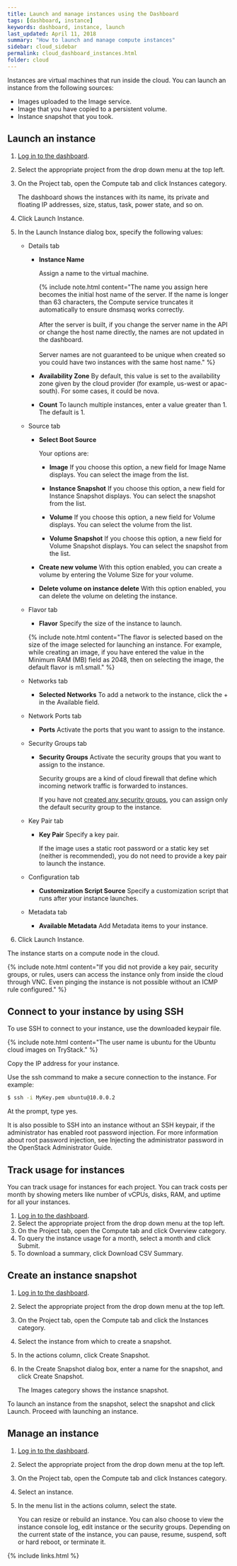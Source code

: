 ```yaml
---
title: Launch and manage instances using the Dashboard
tags: [dashboard, instance]
keywords: dashboard, instance, launch
last_updated: April 11, 2018
summary: "How to launch and manage compute instances"
sidebar: cloud_sidebar
permalink: cloud_dashboard_instances.html
folder: cloud
---
```


Instances are virtual machines that run inside the cloud. You can launch an instance from the following sources:

* Images uploaded to the Image service.
* Image that you have copied to a persistent volume.
* Instance snapshot that you took.

## Launch an instance
1. [Log in to the dashboard](cloud_dashboard_login.html).

1. Select the appropriate project from the drop down menu at the top left.

1. On the Project tab, open the Compute tab and click Instances category.

   The dashboard shows the instances with its name, its private and floating IP addresses, size, status, task, power state, and so on.

1. Click Launch Instance.

1. In the Launch Instance dialog box, specify the following values:

   - Details tab

     - **Instance Name**

       Assign a name to the virtual machine.

       {% include note.html content="The name you assign here becomes the initial host name of the server. If the name is longer than 63 characters, the Compute service truncates it automatically to ensure dnsmasq works correctly.<br/><br/>After the server is built, if you change the server name in the API or change the host name directly, the names are not updated in the dashboard.<br/><br/>Server names are not guaranteed to be unique when created so you could have two instances with the same host name." %}

     - **Availability Zone**
       By default, this value is set to the availability zone given by the cloud provider (for example, us-west or apac-south). For some cases, it could be nova.

     - **Count**
       To launch multiple instances, enter a value greater than 1. The default is 1.

   - Source tab

     - **Select Boot Source**

       Your options are:

       - **Image**
         If you choose this option, a new field for Image Name displays. You can select the image from the list.

       - **Instance Snapshot**
         If you choose this option, a new field for Instance Snapshot displays. You can select the snapshot from the list.

       - **Volume**
         If you choose this option, a new field for Volume displays. You can select the volume from the list.

       - **Volume Snapshot**
         If you choose this option, a new field for Volume Snapshot displays. You can select the snapshot from the list.

     - **Create new volume**
       With this option enabled, you can create a volume by entering the Volume Size for your volume.

     - **Delete volume on instance delete**
       With this option enabled, you can delete the volume on deleting the instance.

   - Flavor tab

     - **Flavor**
       Specify the size of the instance to launch.

     {% include note.html content="The flavor is selected based on the size of the image selected for launching an instance. For example, while creating an image, if you have entered the value in the Minimum RAM (MB) field as 2048, then on selecting the image, the default flavor is m1.small." %}

   - Networks tab

     - **Selected Networks**
       To add a network to the instance, click the + in the Available field.

   - Network Ports tab

     - **Ports**
       Activate the ports that you want to assign to the instance.

   - Security Groups tab

     - **Security Groups**
       Activate the security groups that you want to assign to the instance.

       Security groups are a kind of cloud firewall that define which incoming network traffic is forwarded to instances.

       If you have not [created any security groups](cloud_dashboard_security.html#addrule), you can assign only the default security group to the instance.

   - Key Pair tab

     - **Key Pair**
       Specify a key pair.

       If the image uses a static root password or a static key set (neither is recommended), you do not need to provide a key pair to launch the instance.

   - Configuration tab

     - **Customization Script Source**
       Specify a customization script that runs after your instance launches.

   - Metadata tab

     - **Available Metadata**
       Add Metadata items to your instance.

1. Click Launch Instance.

The instance starts on a compute node in the cloud.

{% include note.html content="If you did not provide a key pair, security groups, or rules, users can access the instance only from inside the cloud through VNC. Even pinging the instance is not possible without an ICMP rule configured." %}

## Connect to your instance by using SSH
To use SSH to connect to your instance, use the downloaded keypair file.

{% include note.html content="The user name is ubuntu for the Ubuntu cloud images on TryStack." %}

Copy the IP address for your instance.

Use the ssh command to make a secure connection to the instance. For example:

```sh
$ ssh -i MyKey.pem ubuntu@10.0.0.2
```
At the prompt, type yes.

It is also possible to SSH into an instance without an SSH keypair, if the administrator has enabled root password injection. For more information about root password injection, see Injecting the administrator password in the OpenStack Administrator Guide.

## Track usage for instances
You can track usage for instances for each project. You can track costs per month by showing meters like number of vCPUs, disks, RAM, and uptime for all your instances.

1. [Log in to the dashboard](cloud_dashboard_login.html).
1. Select the appropriate project from the drop down menu at the top left.
1. On the Project tab, open the Compute tab and click Overview category.
1. To query the instance usage for a month, select a month and click Submit.
1. To download a summary, click Download CSV Summary.

## Create an instance snapshot
1. [Log in to the dashboard](cloud_dashboard_login.html).

1. Select the appropriate project from the drop down menu at the top left.

1. On the Project tab, open the Compute tab and click the Instances category.

1. Select the instance from which to create a snapshot.

1. In the actions column, click Create Snapshot.

1. In the Create Snapshot dialog box, enter a name for the snapshot, and click Create Snapshot.

   The Images category shows the instance snapshot.

To launch an instance from the snapshot, select the snapshot and click Launch. Proceed with launching an instance.

## Manage an instance
1. [Log in to the dashboard](cloud_dashboard_login.html).

1. Select the appropriate project from the drop down menu at the top left.

1. On the Project tab, open the Compute tab and click Instances category.

1. Select an instance.

1. In the menu list in the actions column, select the state.

   You can resize or rebuild an instance. You can also choose to view the instance console log, edit instance or the security groups. Depending on the current state of the instance, you can pause, resume, suspend, soft or hard reboot, or terminate it.

{% include links.html %}
